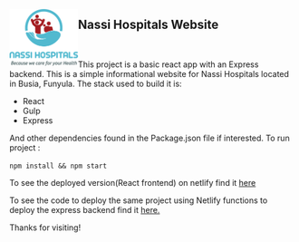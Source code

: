 <span><img align="left" height="100" src="./src/images/naasilogo.png">

## Nassi Hospitals Website

</span>

<p> &nbsp; </p>

This project is a basic react app with an Express backend.
This is a simple informational website for Nassi Hospitals located in Busia, Funyula.
The stack used to build it is:

- React
- Gulp
- Express

And other dependencies found in the Package.json file if interested.
To run project :

`npm install && npm start`

To see the deployed version(React frontend) on netlify find it [here](https://react-express-project-nassi-site-preliminary.netlify.com)

To see the code to deploy the same project using Netlify functions to deploy the express backend find it [here.](https://github.com/khalayilwanga/Nassi__netlifyDeploymentgit)

Thanks for visiting!
